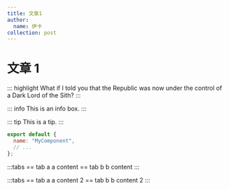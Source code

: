 ```yaml
---
title: 文章1
author:
  name: 伊卡
collection: post
---
```


# 文章 1

::: highlight
What if I told you that the Republic was now under the control of a Dark Lord of the Sith?
:::

::: info
This is an info box.
:::

::: tip
This is a tip.
:::

```js
export default {
  name: "MyComponent",
  // ...
};
```

:::tabs
== tab a
a content
== tab b
b content
:::

:::tabs
== tab a
a content 2
== tab b
b content 2
:::
